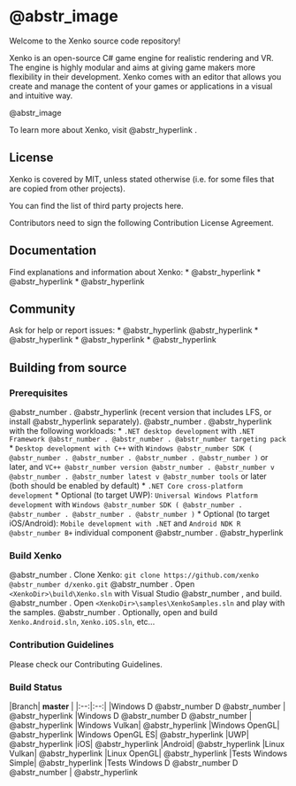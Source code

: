 #  @abstr_image 

Welcome to the Xenko source code repository!

Xenko is an open-source C# game engine for realistic rendering and VR. The engine is highly modular and aims at giving game makers more flexibility in their development. Xenko comes with an editor that allows you create and manage the content of your games or applications in a visual and intuitive way.

@abstr_image 

To learn more about Xenko, visit @abstr_hyperlink .

## License

Xenko is covered by MIT, unless stated otherwise (i.e. for some files that are copied from other projects).

You can find the list of third party projects here.

Contributors need to sign the following Contribution License Agreement.

## Documentation

Find explanations and information about Xenko: * @abstr_hyperlink * @abstr_hyperlink * @abstr_hyperlink 

## Community

Ask for help or report issues: * @abstr_hyperlink @abstr_hyperlink * @abstr_hyperlink * @abstr_hyperlink * @abstr_hyperlink 

## Building from source

### Prerequisites

@abstr_number . @abstr_hyperlink (recent version that includes LFS, or install @abstr_hyperlink separately). @abstr_number . @abstr_hyperlink with the following workloads: * `.NET desktop development` with `.NET Framework @abstr_number . @abstr_number . @abstr_number targeting pack` * `Desktop development with C++` with `Windows @abstr_number SDK ( @abstr_number . @abstr_number . @abstr_number . @abstr_number )` or later, and `VC++ @abstr_number version @abstr_number . @abstr_number v @abstr_number . @abstr_number latest v @abstr_number tools` or later (both should be enabled by default) * `.NET Core cross-platform development` * Optional (to target UWP): `Universal Windows Platform development` with `Windows @abstr_number SDK ( @abstr_number . @abstr_number . @abstr_number . @abstr_number )` * Optional (to target iOS/Android): `Mobile development with .NET` and `Android NDK R @abstr_number B+` individual component @abstr_number . @abstr_hyperlink 

### Build Xenko

@abstr_number . Clone Xenko: `git clone https://github.com/xenko @abstr_number d/xenko.git` @abstr_number . Open `<XenkoDir>\build\Xenko.sln` with Visual Studio @abstr_number , and build. @abstr_number . Open `<XenkoDir>\samples\XenkoSamples.sln` and play with the samples. @abstr_number . Optionally, open and build `Xenko.Android.sln`, `Xenko.iOS.sln`, etc...

### Contribution Guidelines

Please check our Contributing Guidelines.

### Build Status

|Branch| **master** | |:--:|:--:| |Windows D @abstr_number D @abstr_number | @abstr_hyperlink |Windows D @abstr_number D @abstr_number | @abstr_hyperlink |Windows Vulkan| @abstr_hyperlink |Windows OpenGL| @abstr_hyperlink |Windows OpenGL ES| @abstr_hyperlink |UWP| @abstr_hyperlink |iOS| @abstr_hyperlink |Android| @abstr_hyperlink |Linux Vulkan| @abstr_hyperlink |Linux OpenGL| @abstr_hyperlink |Tests Windows Simple| @abstr_hyperlink |Tests Windows D @abstr_number D @abstr_number | @abstr_hyperlink 
